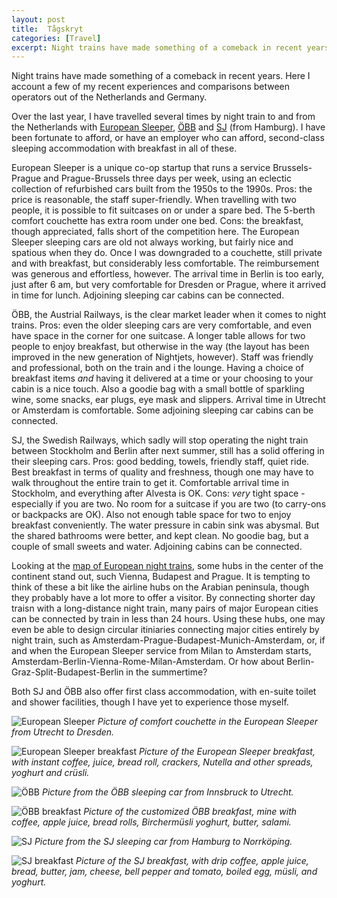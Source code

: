 ```yaml
---
layout: post
title:  Tågskryt
categories: [Travel]
excerpt: Night trains have made something of a comeback in recent years. Here are a few of my experiences and comparisons between operators out of the Netherlands and Germany.
---
```


Night trains have made something of a comeback in recent years. Here I account a few of my recent experiences and comparisons between operators out of the Netherlands and Germany.

Over the last year, I have travelled several times by night train to and from the Netherlands with [European Sleeper](https://www.europeansleeper.eu/), [ÖBB](https://www.nightjet.com/#/home) and [SJ](https://www.sj.se/allt-om-resan/sj-nattag) (from Hamburg). I have been fortunate to afford, or have an employer who can afford, second-class sleeping accommodation with breakfast in all of these.

European Sleeper is a unique co-op startup that runs a service Brussels-Prague and Prague-Brussels three days per week, using an eclectic collection of refurbished cars built from the 1950s to the 1990s. Pros: the price is reasonable, the staff super-friendly. When travelling with two people, it is possible to fit suitcases on or under a spare bed. The 5-berth comfort couchette has extra room under one bed. Cons: the breakfast, though appreciated, falls short of the competition here. The European Sleeper sleeping cars are old not always working, but fairly nice and spatious when they do. Once I was downgraded to a couchette, still private and with breakfast, but considerably less comfortable. The reimbursement was generous and effortless, however. The arrival time in Berlin is too early, just after 6 am, but very comfortable for Dresden or Prague, where it arrived in time for lunch. Adjoining sleeping car cabins can be connected.

ÖBB, the Austrial Railways, is the clear market leader when it comes to night trains. Pros: even the older sleeping cars are very comfortable, and even have space in the corner for one suitcase. A longer table allows for two people to enjoy breakfast, but otherwise in the way (the layout has been improved in the new generation of Nightjets, however). Staff was friendly and professional, both on the train and i the lounge. Having a choice of breakfast items _and_ having it delivered at a time or your choosing to your cabin is a nice touch. Also a goodie bag with a small bottle of sparkling wine, some snacks, ear plugs, eye mask and slippers. Arrival time in Utrecht or Amsterdam is comfortable. Some adjoining sleeping car cabins can be connected.

SJ, the Swedish Railways, which sadly will stop operating the night train between Stockholm and Berlin after next summer, still has a solid offering in their sleeping cars. Pros: good bedding, towels, friendly staff, quiet ride. Best breakfast in terms of quality and freshness, though one may have to walk throughout the entire train to get it. Comfortable arrival time in Stockholm, and everything after Alvesta is OK. Cons: _very_ tight space - especially if you are two. No room for a suitcase if you are two (to carry-ons or backpacks are OK). Also not enough table space for two to enjoy breakfast conveniently. The water pressure in cabin sink was abysmal. But the shared bathrooms were better, and kept clean. No goodie bag, but a couple of small sweets and water. Adjoining cabins can be connected.

Looking at the [map of European night trains](https://back-on-track.eu/night-train-map/), some hubs in the center of the continent stand out, such Vienna, Budapest and Prague. It is tempting to think of these a bit like the airline hubs on the Arabian peninsula, though they probably have a lot more to offer a visitor. By connecting shorter day traisn with a long-distance night train, many pairs of major European cities can be connected by train in less than 24 hours. Using these hubs, one may even be able to design circular itiniaries connecting major cities entirely by night train, such as Amsterdam-Prague-Budapest-Munich-Amsterdam, or, if and when the European Sleeper service from Milan to Amsterdam starts, Amsterdam-Berlin-Vienna-Rome-Milan-Amsterdam. Or how about Berlin-Graz-Split-Budapest-Berlin in the summertime?

Both SJ and ÖBB also offer first class accommodation, with en-suite toilet and shower facilities, though I have yet to experience those myself.

![European Sleeper]({{magnuspalmblad.github.io}}/assets/European_Sleeper.jpg)
*Picture of comfort couchette in the European Sleeper from Utrecht to Dresden.*

![European Sleeper breakfast]({{magnuspalmblad.github.io}}/assets/European_Sleeper_breakfast.jpg)
*Picture of the European Sleeper breakfast, with instant coffee, juice, bread roll, crackers, Nutella and other spreads, yoghurt and crüsli.*

![ÖBB]({{magnuspalmblad.github.io}}/assets/OBB.jpg)
*Picture from the ÖBB sleeping car from Innsbruck to Utrecht.*

![ÖBB breakfast]({{magnuspalmblad.github.io}}/assets/OBB_breakfast.jpg)
*Picture of the customized ÖBB breakfast, mine with coffee, apple juice, bread rolls, Birchermüsli yoghurt, butter, salami.*

![SJ]({{magnuspalmblad.github.io}}/assets/SJ.jpg)
*Picture from the SJ sleeping car from Hamburg to Norrköping.*

![SJ breakfast]({{magnuspalmblad.github.io}}/assets/SJ_breakfast.jpg)
*Picture of the SJ breakfast, with drip coffee, apple juice, bread, butter, jam, cheese, bell pepper and tomato, boiled egg, müsli, and yoghurt.*

&nbsp;
&nbsp;
&nbsp;
